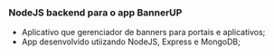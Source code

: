 ### NodeJS backend para o app BannerUP

- Aplicativo que gerenciador de banners para portais e aplicativos;
- App desenvolvido utiizando NodeJS, Express e MongoDB;